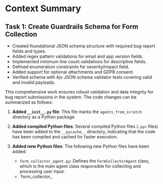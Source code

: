 # Context Summary

## Task 1: Create Guardrails Schema for Form Collection

- Created foundational JSON schema structure with required bug report fields and types.
- Added regex pattern validations for email and app version fields.
- Implemented minimum line count validations for descriptive fields.
- Defined enumeration constraints for severity/impact field.
- Added support for optional attachments and GDPR consent.
- Verified schema with Ajv JSON schema validator tests covering valid and invalid payloads.

This comprehensive work ensures robust validation and data integrity for bug report submissions in the system.
The code changes can be summarized as follows:

1. **Added `__init__.py` file**: This file marks the `agents_from_scratch` directory as a Python package.

2. **Added compiled Python files**: Several compiled Python files (`.pyc` files) have been added to the `__pycache__` directory, indicating that the code has been compiled and cached for faster execution.

3. **Added new Python files**: The following new Python files have been added:
   - `form_collector_agent.py`: Defines the `FormCollectorAgent` class, which is the main agent class responsible for collecting and processing user input.
   - `form_collector_
